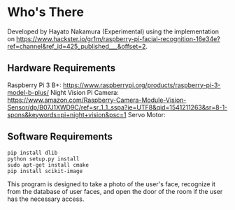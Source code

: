 # Who's There
Developed by Hayato Nakamura (Experimental) using the implementation on https://www.hackster.io/gr1m/raspberry-pi-facial-recognition-16e34e?ref=channel&ref_id=425_published___&offset=2.

## Hardware Requirements

Raspberry Pi 3 B+: https://www.raspberrypi.org/products/raspberry-pi-3-model-b-plus/
Night Vision Pi Camera: https://www.amazon.com/Raspberry-Camera-Module-Vision-Sensor/dp/B07J1XWD9C/ref=sr_1_1_sspa?ie=UTF8&qid=1541211263&sr=8-1-spons&keywords=pi+night+vision&psc=1
Servo Motor:

## Software Requirements

```
pip install dlib
python setup.py install
sudo apt-get install cmake
pip install scikit-image
```

This program is designed to take a photo of the user's face, recognize it from the database of user faces, and open the door of the room if the user has the necessary access. 
